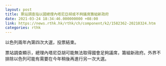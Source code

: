 ```yaml
---
layout: post
title: 票站調查指以國總理內塔尼亞胡或不夠議席籌組新政府
date: 2021-03-24 18:34:46.000000000 +08:00
link: https://news.rthk.hk/rthk/ch/component/k2/1582362-20210324.htm
categories: rthk
---
```


以色列兩年內第四次大選，投票結束。

票站調查顯示，總理內塔尼亞胡可能無法取得國會足夠議席，籌組新政府。外界不排除以色列可能有需要在今年稍後再進行另一次大選。
